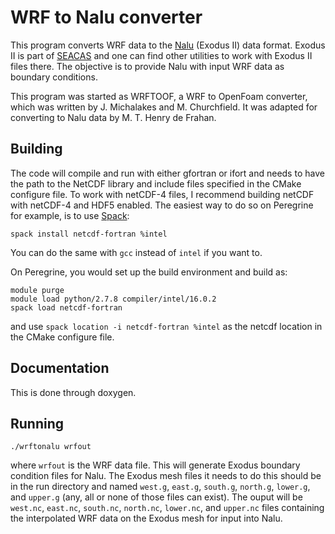 # WRF to Nalu converter

This program converts WRF data to
the [Nalu](https://github.com/NaluCFD/Nalu) (Exodus II) data
format. Exodus II is part of [SEACAS](gsjaardema.github.io/seacas) and
one can find other utilities to work with Exodus II files there. The
objective is to provide Nalu with input WRF data as boundary
conditions.

This program was started as WRFTOOF, a WRF to OpenFoam converter,
which was written by J. Michalakes and M. Churchfield. It was adapted
for converting to Nalu data by M. T. Henry de Frahan.

## Building

The code will compile and run with either gfortran or ifort and needs
to have the path to the NetCDF library and include files specified in
the CMake configure file. To work with netCDF-4 files, I recommend
building netCDF with netCDF-4 and HDF5 enabled. The easiest way to do
so on Peregrine for example, is to use [Spack](https://github.com/LLNL/spack):
```{bash}
spack install netcdf-fortran %intel
```
You can do the same with `gcc` instead of `intel` if you want to.

On Peregrine, you would set up the build environment and build as:
```{bash}
module purge
module load python/2.7.8 compiler/intel/16.0.2
spack load netcdf-fortran
```
and use `spack location -i netcdf-fortran %intel` as the netcdf
location in the CMake configure file.

## Documentation

This is done through doxygen.

## Running

```{bash}
./wrftonalu wrfout
```
where `wrfout` is the WRF data file. This will generate Exodus
boundary condition files for Nalu. The Exodus mesh files it needs to
do this should be in the run directory and named `west.g`, `east.g`,
`south.g`, `north.g`, `lower.g`, and `upper.g` (any, all or none of
those files can exist). The ouput will be `west.nc`, `east.nc`,
`south.nc`, `north.nc`, `lower.nc`, and `upper.nc` files containing
the interpolated WRF data on the Exodus mesh for input into Nalu.
